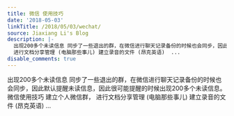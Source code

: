 ```yaml
---
title: 微信 使用技巧
date: '2018-05-03'
linkTitle: /2018/05/03/wechat/
source: Jiaxiang Li's Blog
description: |-
  出现200多个未读信息 同步了一些退出的群，在微信进行聊天记录备份的时候也会同步，因此默认提醒未读信息，因此很可能提醒的时候出现200多个未读信息。 微信使用技巧 建立个人微信群，
  进行文档分享管理 (电脑那些事儿) 建立录音的文件 (昂克英语)  ...
disable_comments: true
---
```

出现200多个未读信息 同步了一些退出的群，在微信进行聊天记录备份的时候也会同步，因此默认提醒未读信息，因此很可能提醒的时候出现200多个未读信息。 微信使用技巧 建立个人微信群，
进行文档分享管理 (电脑那些事儿) 建立录音的文件 (昂克英语)  ...
